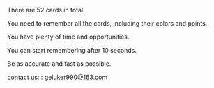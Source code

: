   
  There are 52 cards in total.
  
  You need to remember all the cards, including their colors and points.
  
  You have plenty of time and opportunities.
  
  You can start remembering after 10 seconds.
  
  Be as accurate and fast as possible.
  
  contact us: :  geluker990@163.com
